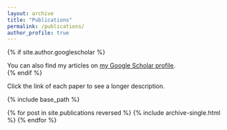 ```yaml
---
layout: archive
title: "Publications"
permalink: /publications/
author_profile: true
---
```


{% if site.author.googlescholar %}
  <div class="wordwrap">You can also find my articles on <a href="{{site.author.googlescholar}}">my Google Scholar profile</a>.</div>
{% endif %}

Click the link of each paper to see a longer description.

{% include base_path %}

{% for post in site.publications reversed %}
  {% include archive-single.html %}
{% endfor %}
